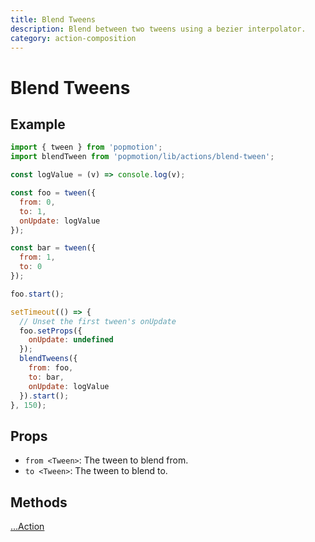 ```yaml
---
title: Blend Tweens
description: Blend between two tweens using a bezier interpolator.
category: action-composition
---
```


# Blend Tweens

## Example

```javascript
import { tween } from 'popmotion';
import blendTween from 'popmotion/lib/actions/blend-tween';

const logValue = (v) => console.log(v);

const foo = tween({
  from: 0,
  to: 1,
  onUpdate: logValue
});

const bar = tween({
  from: 1,
  to: 0
});

foo.start();

setTimeout(() => {
  // Unset the first tween's onUpdate
  foo.setProps({
    onUpdate: undefined
  });
  blendTweens({
    from: foo,
    to: bar,
    onUpdate: logValue
  }).start();
}, 150);
```

## Props

- `from <Tween>`: The tween to blend from.
- `to <Tween>`: The tween to blend to.

## Methods

[...Action](action)
